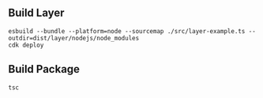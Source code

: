 

## Build Layer

```shell
esbuild --bundle --platform=node --sourcemap ./src/layer-example.ts --outdir=dist/layer/nodejs/node_modules
cdk deploy
```

## Build Package

```shell
tsc
```